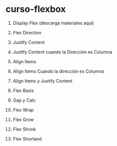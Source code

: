 # curso-flexbox
1. Display Flex (descarga materiales aquí)

63. Flex Direction 

64. Justify Content

65. Justify Content cuando la Dirección es Columna


66. Align Items


67. Align Items Cuando la dirección es Columna


68. Align Items y Justify Content


69. Flex Basis


70. Gap y Calc


71. Flex Wrap

72. Flex Grow


73. Flex Shrink


74. Flex Shortand
